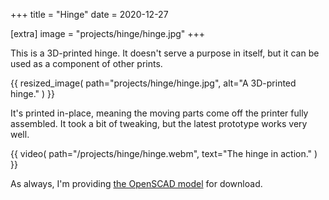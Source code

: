 +++
title = "Hinge"
date = 2020-12-27

[extra]
image = "projects/hinge/hinge.jpg"
+++

This is a 3D-printed hinge. It doesn't serve a purpose in itself, but it can be used as a component of other prints.

{{
    resized_image(
        path="projects/hinge/hinge.jpg",
        alt="A 3D-printed hinge."
    )
}}

It's printed in-place, meaning the moving parts come off the printer fully assembled. It took a bit of tweaking, but the latest prototype works very well.

{{
    video(
        path="/projects/hinge/hinge.webm",
        text="The hinge in action."
    )
}}

As always, I'm providing [the OpenSCAD model](hinge.zip) for download.
